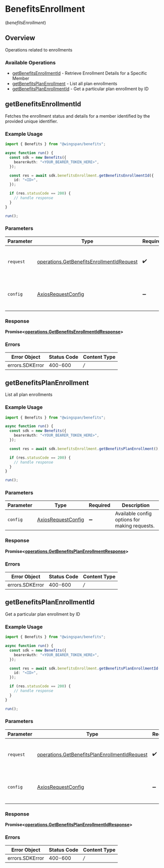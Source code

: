 # BenefitsEnrollment
(*benefitsEnrollment*)

## Overview

Operations related to enrollments

### Available Operations

* [getBenefitsEnrollmentId](#getbenefitsenrollmentid) - Retrieve Enrollment Details for a Specific Member
* [getBenefitsPlanEnrollment](#getbenefitsplanenrollment) - List all plan enrollments
* [getBenefitsPlanEnrollmentId](#getbenefitsplanenrollmentid) - Get a particular plan enrollment by ID

## getBenefitsEnrollmentId

Fetches the enrollment status and details for a member identified by the provided unique identifier.

### Example Usage

```typescript
import { Benefits } from "@wingspan/benefits";

async function run() {
  const sdk = new Benefits({
    bearerAuth: "<YOUR_BEARER_TOKEN_HERE>",
  });

  const res = await sdk.benefitsEnrollment.getBenefitsEnrollmentId({
    id: "<ID>",
  });

  if (res.statusCode == 200) {
    // handle response
  }
}

run();
```

### Parameters

| Parameter                                                                                                  | Type                                                                                                       | Required                                                                                                   | Description                                                                                                |
| ---------------------------------------------------------------------------------------------------------- | ---------------------------------------------------------------------------------------------------------- | ---------------------------------------------------------------------------------------------------------- | ---------------------------------------------------------------------------------------------------------- |
| `request`                                                                                                  | [operations.GetBenefitsEnrollmentIdRequest](../../sdk/models/operations/getbenefitsenrollmentidrequest.md) | :heavy_check_mark:                                                                                         | The request object to use for the request.                                                                 |
| `config`                                                                                                   | [AxiosRequestConfig](https://axios-http.com/docs/req_config)                                               | :heavy_minus_sign:                                                                                         | Available config options for making requests.                                                              |


### Response

**Promise<[operations.GetBenefitsEnrollmentIdResponse](../../sdk/models/operations/getbenefitsenrollmentidresponse.md)>**
### Errors

| Error Object    | Status Code     | Content Type    |
| --------------- | --------------- | --------------- |
| errors.SDKError | 400-600         | */*             |

## getBenefitsPlanEnrollment

List all plan enrollments

### Example Usage

```typescript
import { Benefits } from "@wingspan/benefits";

async function run() {
  const sdk = new Benefits({
    bearerAuth: "<YOUR_BEARER_TOKEN_HERE>",
  });

  const res = await sdk.benefitsEnrollment.getBenefitsPlanEnrollment();

  if (res.statusCode == 200) {
    // handle response
  }
}

run();
```

### Parameters

| Parameter                                                    | Type                                                         | Required                                                     | Description                                                  |
| ------------------------------------------------------------ | ------------------------------------------------------------ | ------------------------------------------------------------ | ------------------------------------------------------------ |
| `config`                                                     | [AxiosRequestConfig](https://axios-http.com/docs/req_config) | :heavy_minus_sign:                                           | Available config options for making requests.                |


### Response

**Promise<[operations.GetBenefitsPlanEnrollmentResponse](../../sdk/models/operations/getbenefitsplanenrollmentresponse.md)>**
### Errors

| Error Object    | Status Code     | Content Type    |
| --------------- | --------------- | --------------- |
| errors.SDKError | 400-600         | */*             |

## getBenefitsPlanEnrollmentId

Get a particular plan enrollment by ID

### Example Usage

```typescript
import { Benefits } from "@wingspan/benefits";

async function run() {
  const sdk = new Benefits({
    bearerAuth: "<YOUR_BEARER_TOKEN_HERE>",
  });

  const res = await sdk.benefitsEnrollment.getBenefitsPlanEnrollmentId({
    id: "<ID>",
  });

  if (res.statusCode == 200) {
    // handle response
  }
}

run();
```

### Parameters

| Parameter                                                                                                          | Type                                                                                                               | Required                                                                                                           | Description                                                                                                        |
| ------------------------------------------------------------------------------------------------------------------ | ------------------------------------------------------------------------------------------------------------------ | ------------------------------------------------------------------------------------------------------------------ | ------------------------------------------------------------------------------------------------------------------ |
| `request`                                                                                                          | [operations.GetBenefitsPlanEnrollmentIdRequest](../../sdk/models/operations/getbenefitsplanenrollmentidrequest.md) | :heavy_check_mark:                                                                                                 | The request object to use for the request.                                                                         |
| `config`                                                                                                           | [AxiosRequestConfig](https://axios-http.com/docs/req_config)                                                       | :heavy_minus_sign:                                                                                                 | Available config options for making requests.                                                                      |


### Response

**Promise<[operations.GetBenefitsPlanEnrollmentIdResponse](../../sdk/models/operations/getbenefitsplanenrollmentidresponse.md)>**
### Errors

| Error Object    | Status Code     | Content Type    |
| --------------- | --------------- | --------------- |
| errors.SDKError | 400-600         | */*             |
